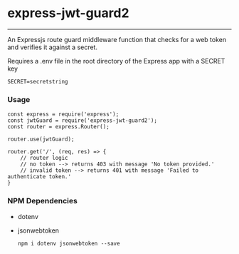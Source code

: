 
  # express-jwt-guard2
---
An Expressjs route guard middleware function that checks for a web token and verifies it against a secret. 

Requires a .env file in the root directory of the Express app with a SECRET key

    SECRET=secretstring

### Usage
    const express = require('express');
    const jwtGuard = require('express-jwt-guard2');
    const router = express.Router();

    router.use(jwtGuard);
    
    router.get('/', (req, res) => {
        // router logic
        // no token --> returns 403 with message 'No token provided.'
        // invalid token --> returns 401 with message 'Failed to authenticate token.'
    }
 
### NPM Dependencies
- dotenv
- jsonwebtoken
  
      npm i dotenv jsonwebtoken --save